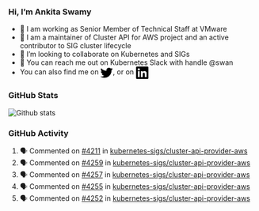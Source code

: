 ### Hi, I’m Ankita Swamy

- 💼 I am working as Senior Member of Technical Staff at VMware
- 👀 I am a maintainer of Cluster API for AWS project and an active contributor to SIG cluster lifecycle
- 💞️ I’m looking to collaborate on Kubernetes and SIGs
- 💬 You can reach me out on Kubernetes Slack with handle @swan
- You can also find me on <a href="https://twitter.com/SwamyAnkita" target="blank"><img align="center" src="https://raw.githubusercontent.com/Ankitasw/Ankitasw/master/svg/twitter.svg" alt="Ankitasw" height="25" width="25" color="#1DA1f2" /></a>, or on <a href="https://www.linkedin.com/in/Ankitaswamy/" target="blank"><img align="center" src="https://raw.githubusercontent.com/Ankitasw/Ankitasw/master/svg/linkedin.svg" alt="Ankitasw" height="25" width="25" /></a>

### GitHub Stats
![Github stats](https://github-readme-stats.vercel.app/api?username=Ankitasw&count_private=true&show_icons=true&theme=tokyonight)

### GitHub Activity 
<!--START_SECTION:activity-->
1. 🗣 Commented on [#4211](https://github.com/kubernetes-sigs/cluster-api-provider-aws/issues/4211) in [kubernetes-sigs/cluster-api-provider-aws](https://github.com/kubernetes-sigs/cluster-api-provider-aws)
2. 🗣 Commented on [#4259](https://github.com/kubernetes-sigs/cluster-api-provider-aws/issues/4259) in [kubernetes-sigs/cluster-api-provider-aws](https://github.com/kubernetes-sigs/cluster-api-provider-aws)
3. 🗣 Commented on [#4257](https://github.com/kubernetes-sigs/cluster-api-provider-aws/issues/4257) in [kubernetes-sigs/cluster-api-provider-aws](https://github.com/kubernetes-sigs/cluster-api-provider-aws)
4. 🗣 Commented on [#4255](https://github.com/kubernetes-sigs/cluster-api-provider-aws/issues/4255) in [kubernetes-sigs/cluster-api-provider-aws](https://github.com/kubernetes-sigs/cluster-api-provider-aws)
5. 🗣 Commented on [#4252](https://github.com/kubernetes-sigs/cluster-api-provider-aws/issues/4252) in [kubernetes-sigs/cluster-api-provider-aws](https://github.com/kubernetes-sigs/cluster-api-provider-aws)
<!--END_SECTION:activity-->
